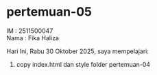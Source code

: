 # pertemuan-05

IM : 2511500047<br>
Nama : Fika Haliza<br>

Hari Ini, Rabu 30 Oktober 2025, saya mempelajari:

<ol>
  <li>copy index.html dan style folder pertemuan-04